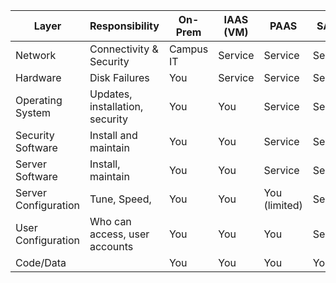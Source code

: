| Layer                | Responsibility                  | On-Prem   | IAAS (VM) | PAAS          | SAAS    |
| -------------------- | ------------------------------- | --------- | --------- | ------------- | ------- |
| Network              | Connectivity & Security         | Campus IT | Service   | Service       | Service |
| Hardware             | Disk Failures                   | You       | Service   | Service       | Service |
| Operating System     | Updates, installation, security | You       | You       | Service       | Service |
| Security Software    | Install and maintain            | You       | You       | Service       | Service |
| Server Software      | Install, maintain               | You       | You       | Service       | Service |
| Server Configuration | Tune, Speed,                    | You       | You       | You (limited) | Service |
| User Configuration   | Who can access, user accounts   | You       | You       | You           | Service |
| Code/Data            |                                 | You       | You       | You           | You     |

